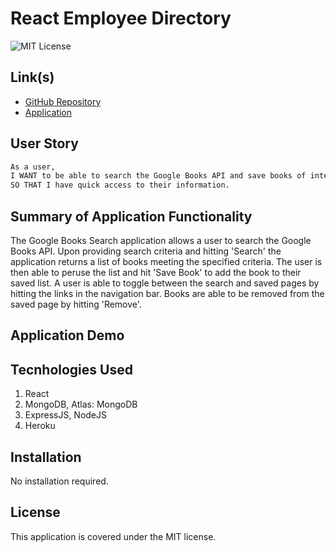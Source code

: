 # React Employee Directory

![MIT License](https://img.shields.io/badge/License-MIT-yellow.svg)

## Link(s)

* [GitHub Repository](https://github.com/emangano2816/google_books_search)
* [Application](https://secret-taiga-38025.herokuapp.com/)

## User Story

```md
As a user, 
I WANT to be able to search the Google Books API and save books of interest 
SO THAT I have quick access to their information.
```

## Summary of Application Functionality
The Google Books Search application allows a user to search the Google Books API.  Upon providing search criteria and hitting 'Search' the application returns a list of books meeting the specified criteria.  The user is then able to peruse the list and hit 'Save Book' to add the book to their saved list.  A user is able to toggle between the search and saved pages by hitting the links in the navigation bar.  Books are able to be removed from the saved page by hitting 'Remove'.
    
## Application Demo


## Tecnhologies Used
1. React
2. MongoDB, Atlas: MongoDB
3. ExpressJS, NodeJS
4. Heroku 

## Installation

No installation required.

## License

This application is covered under the MIT license.

